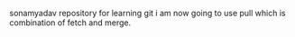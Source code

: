 sonamyadav repository for learning git
i am now going to use pull which is combination of fetch and merge.
